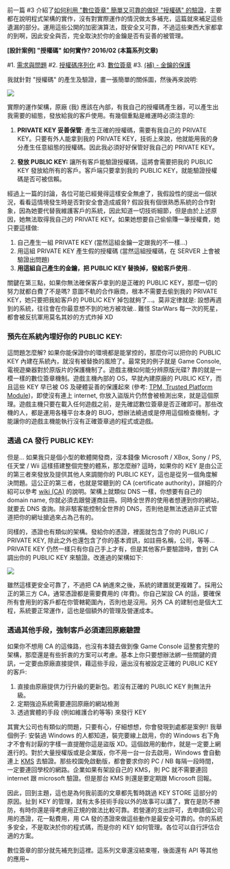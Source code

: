 前一篇 #3 介紹了[如何利用 "數位簽章" 簡單又可靠的做好 "授權碼" 的驗證](/2016/02/24/casestudy_license_03_digital_signature/)，主要都在說明程式架構的實作，沒有對實際運作的情況做太多補充，這篇就來補足這些遺漏的部分。運用這些公開的加密演算法，既安全又可靠，不過這些東西大家都拿的到啊，因此安全與否，完全取決於你的金鑰是否有妥善的被管理。

<!--more-->

**[設計案例] "授權碼" 如何實作? 2016/02 (本篇系列文章)**

#1. [需求與問題](/2016/02/17/casestudy_license_01_requirement/)
#2. [授權碼序列化](/2016/02/24/casestudy_license_02_serialization/)
#3. [數位簽章](/2016/02/24/casestudy_license_03_digital_signature/)
#3. [(補) - 金鑰的保護](/2016/03/19/casestudy_license_03_appendix_key_management/)

我就針對 "授權碼" 的產生及驗證，畫一張簡單的關係圖，然後再來說明:

![](/images/2016-03-19-casestudy_license_03_appendix_key_management/img_56d335959b5d9.png)

實際的運作架構，原廠 (我) 應該在內部，有我自己的授權碼產生器，可以產生出我需要的組態，發放給我的客戶使用。有幾個重點是維運時必須注意的:

1. **PRIVATE KEY 妥善保管**:
   產生正確的授權碼，需要有我自己的 PRIVATE KEY。只要有外人能拿到我的 PRIVATE KEY，技術上來說，他就能用我的身分產生任意組態的授權碼。因此我必須好好保管好我自己的 PRIVATE KEY。

2. **發放 PUBLIC KEY:**
   讓所有客戶能驗證授權碼，這將會需要把我的 PUBLIC KEY 發放給所有的客戶。客戶端只要拿到我的 PUBLIC KEY，就能驗證授權碼是否可被信賴。

經過上一篇的討論，各位可能已經覺得這樣安全無慮了，我假設性的提出一個狀況，看看這情境發生時是否對安全會造成威脅? 假設我有個很熟悉系統的合作對象，因為她要代替我維護客戶的系統，因此知道一切技術細節，但是由於上述原因，她無法取得我自己的 PRIVATE KEY。如果她想要自己偷偷賺一筆授權費，她只要這樣做:

1. 自己產生一組 PRIVATE KEY (當然這組金鑰一定跟我的不一樣...)
2. 用這組 PRIVATE KEY 產生假的授權碼 (當然這組授權碼，在 SERVER 上會被驗證出問題)
3. **用這組自己產生的金鑰，把 PUBLIC KEY 替換掉，發給客戶使用**..

關鍵在第三點，如果你無法確保客戶拿到的是正確的 PUBLIC KEY，那麼一切的努力就都白費了不是嗎? 意圖不軌的合作廠商，根本不需要去偷到我的 PRIVATE KEY，她只要把我給客戶的 PUBLIC KEY 掉包就夠了...。莫非定律就是: 設想再週到的系統，往往會在你最意想不到的地方被攻破.. 難怪 StarWars 每一次的死星，都會被反抗軍用莫名其妙的方式炸掉 XD

### 預先在系統內埋好你的 PUBLIC KEY:

這問題怎麼解? 如果你能保證你的環境都是能掌控的，那麼你可以把你的 PUBLIC KEY 內建在系統內，就沒有被替換的風險了。最常見的例子就是 Game Console, 電視遊樂器對於原版片的保護機制了。遊戲主機如何能分辨原版光碟? 靠的就是一模一樣的數位簽章機制。遊戲主機內部的 OS，早就內建原廠的 PUBLIC KEY，而且這些 KEY 早已被 OS 及硬體妥善的保護起來 (參考: [TPM, Trusted Platform Module](https://en.wikipedia.org/wiki/Trusted_Platform_Module))，即使沒有連上 internet, 你放入盜版片仍然會被檢測出來，就是這個原理。遊戲主機只要在載入任何遊戲之前，是先確認數位簽章是否正確即可。那些改機的人，都是運用各種平台本身的 BUG，想辦法繞過或是停用這個檢查機制，才能讓你的遊戲主機能執行沒有正確簽章過的程式或遊戲。

### 透過 CA 發行 PUBLIC KEY:

但是... 如果我只是個小型的軟體開發商，沒本錢像 Microsoft / XBox, Sony / PS, 任天堂 / Wii 這樣搭建整個完整的體系，那怎麼辦? 這時，如果你的 KEY 是由公正的第三者來發放及提供其他人來調閱你的 PUBLIC KEY，這也是從另一個角度解決問題。這公正的第三者，也就是常聽到的 CA (certificate authority)，詳細的介紹可以參考 [wiki (CA)](https://en.wikipedia.org/wiki/Certificate_authority) 的說明。架構上就類似 DNS 一樣，你想要有自己的 domain name, 你就必須去跟營運商註冊。同時全世界的使用者想連到你的網站，就要去 DNS 查詢。除非駭客能控制全世界的 DNS，否則他是無法透過非正式管道把你的網址搶過來占為己有的。

同樣的，憑證也有類似的架構。發給你的憑證，裡面就包含了你的 PUBLIC / PRIVATE KEY, 除此之外也還包含了你的基本資訊，如註冊名稱，公司，等等... PRIVATE KEY 仍然一樣只有你自己手上才有，但是其他客戶要驗證時，會到 CA 調出你的 PUBLIC KEY 來驗證。改進過的架構如下:

![](/images/2016-03-19-casestudy_license_03_appendix_key_management/img_56d339b7403b6.png)

雖然這樣更安全可靠了，不過把 CA 納進來之後，系統的建置就更複雜了。採用公正的第三方 CA，通常憑證都是需要費用的 (年費)。你自己架設 CA 的話，要確保所有會用到的客戶都在你管轄範圍內，否則也是沒用。另外 CA 的建制也是個大工程，系統要正常運作，這也是個額外的管理及營運成本。

### 透過其他手段，強制客戶必須連回原廠驗證

如果你不想用 CA 的這條路，也沒有本錢去做到像 Game Console 這整套完整的架構，那麼還是有些折衷的方案可以考慮。基本上你只要想辦法綁一些關鍵的資訊，一定要由原廠直接提供，藉這些手段，逼出沒有被設定正確的 PUBLIC KEY 的客戶:

1. 直接由原廠提供力行升級的更新包。若沒有正確的 PUBLIC KEY 則無法升級。
2. 定期強迫系統需要連回原廠的網站檢測
3. 透過實體的手段 (例如維護合約等等) 來發行 KEY

其實大公司也有類似的問題，只要有心，仔細想想，你會發現到處都是案例!! 我舉個例子: 安裝過 Windows 的人都知道，裝完要線上啟用，你的 Windows 右下角才不會有討厭的字樣一直提醒你這是盜版 XD。這個啟用的動作，就是一定要上網進行的。對於大量授權版或是企業版，你不用一台一台去啟用，Windows 會自動連上 [KMS](https://technet.microsoft.com/zh-tw/library/ff793434.aspx) 去驗證。那些校園免啟動版，都會要求你的 PC / NB 每隔一段時間，一定要連回學校的網路。企業如果有架設自己的 KMS，則 PC 就不需要連回 internet 跟 microsoft 驗證。但是那台 KMS 則還是要定期跟 Microsoft 回報。

因此，回到主題，這也是為何我前面的文章都先暫時跳過 KEY STORE 這部分的原因。扯到 KEY 的管理，就有太多技術手段以外的故事可以講了，實在是防不勝防，有時你還是得考慮用正規的做法比較可靠。若營運的支出許可，去申請個公司用的憑證，花一點費用，用 CA 發的憑證來做這些動作是最安全可靠的。你的系統多安全，不是取決於你的程式碼，而是你的 KEY 如何管理。各位可以自行評估合適的方案。

數位簽章的部分就先補充到這裡。這系列文章還沒結束喔，後面還有 API 等其他的應用~